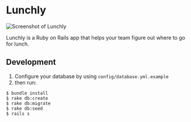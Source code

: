 # Lunchly

![Screenshot of Lunchly](http://i.imgur.com/GXtLcdw.png)

Lunchly is a Ruby on Rails app that helps your team figure out where to go for lunch.

## Development

  1. Configure your database by using `config/database.yml.example`
  2. then run:

    $ bundle install
    $ rake db:create
    $ rake db:migrate
    $ rake db:seed
    $ rails s
